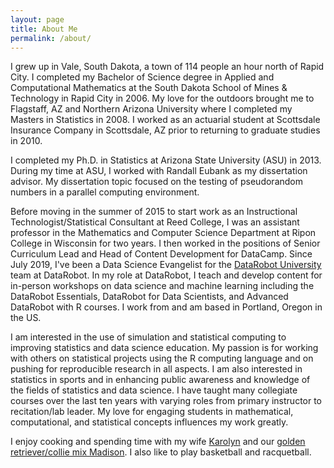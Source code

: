 ```yaml
---
layout: page
title: About Me
permalink: /about/
---
```


I grew up in Vale, South Dakota, a town of 114 people an hour north of Rapid City.  I completed my Bachelor of Science degree in Applied and Computational Mathematics at the South Dakota School of Mines & Technology in Rapid City in 2006.  My love for the outdoors brought me to Flagstaff, AZ and Northern Arizona University where I completed my Masters in Statistics in 2008. I worked as an actuarial student at Scottsdale Insurance Company in Scottsdale, AZ prior to returning to graduate studies in 2010. 

I completed my Ph.D. in Statistics at Arizona State University (ASU) in 2013.  During my time at ASU, I worked with Randall Eubank as my dissertation advisor.  My dissertation topic focused on the testing of pseudorandom numbers in a parallel computing environment.

Before moving in the summer of 2015 to start work as an Instructional Technologist/Statistical Consultant at Reed College, I was an assistant professor in the Mathematics and Computer Science Department at Ripon College in Wisconsin for two years.  I then worked in the positions of Senior Curriculum Lead and Head of Content Development for DataCamp. Since July 2019, I've been a Data Science Evangelist for the [DataRobot University](https://www.datarobot.com/education/) team at DataRobot. In my role at DataRobot, I teach and develop content for in-person workshops on data science and machine learning including the DataRobot Essentials, DataRobot for Data Scientists, and Advanced DataRobot with R courses. I work from and am based in Portland, Oregon in the US. 

I am interested in the use of simulation and statistical computing to improving statistics and data science education.  My passion is for working with others on statistical projects using the R computing language and on pushing for reproducible research in all aspects.  I am also interested in statistics in sports and in enhancing public awareness and knowledge of the fields of statistics and data science. I have taught many collegiate courses over the last ten years with varying roles from primary instructor to recitation/lab leader.  My love for engaging students in mathematical, computational, and statistical concepts influences my work greatly.

I enjoy cooking and spending time with my wife <a href="https://www.linkedin.com/in/karolyn-ismay-40508028" target="_blank">Karolyn</a> and our <a href="{{ site.baseurl }}/figs/madison.jpg" target="_blank">golden retriever/collie mix Madison</a>.  I also like to play basketball and racquetball.